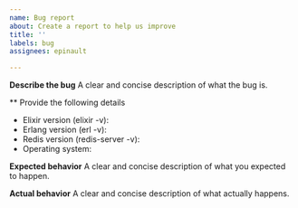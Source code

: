 ```yaml
---
name: Bug report
about: Create a report to help us improve
title: ''
labels: bug
assignees: epinault

---
```


**Describe the bug**
A clear and concise description of what the bug is.

** Provide the following details 

- Elixir version (elixir -v):
- Erlang version (erl -v):
- Redis version (redis-server -v):
- Operating system:

**Expected behavior**
A clear and concise description of what you expected to happen.

**Actual behavior**
A clear and concise description of what actually happens.

